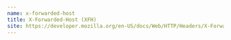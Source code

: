 ```yaml
---
name: x-forwarded-host
title: X-Forwarded-Host (XFH)
site: https://developer.mozilla.org/en-US/docs/Web/HTTP/Headers/X-Forwarded-Host
---
```

